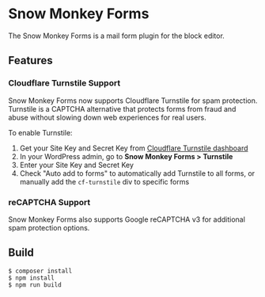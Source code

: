 # Snow Monkey Forms

The Snow Monkey Forms is a mail form plugin for the block editor.

## Features

### Cloudflare Turnstile Support

Snow Monkey Forms now supports Cloudflare Turnstile for spam protection. Turnstile is a CAPTCHA alternative that protects forms from fraud and abuse without slowing down web experiences for real users.

To enable Turnstile:

1. Get your Site Key and Secret Key from [Cloudflare Turnstile dashboard](https://dash.cloudflare.com/?to=/:account/turnstile)
2. In your WordPress admin, go to **Snow Monkey Forms > Turnstile**
3. Enter your Site Key and Secret Key
4. Check "Auto add to forms" to automatically add Turnstile to all forms, or manually add the `cf-turnstile` div to specific forms

### reCAPTCHA Support

Snow Monkey Forms also supports Google reCAPTCHA v3 for additional spam protection options.

## Build

```
$ composer install
$ npm install
$ npm run build
```
